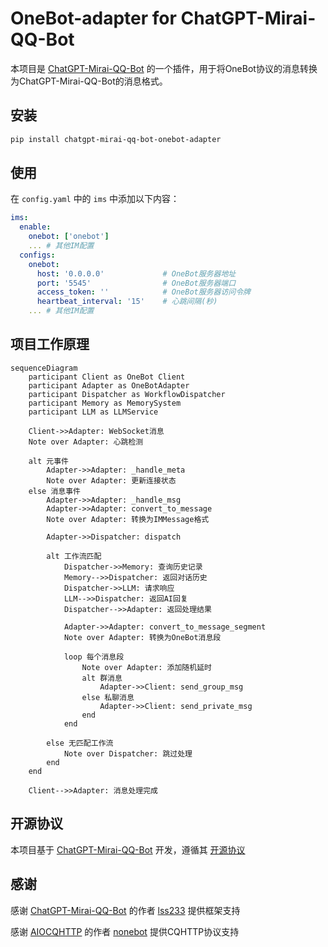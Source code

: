 # OneBot-adapter for ChatGPT-Mirai-QQ-Bot

本项目是 [ChatGPT-Mirai-QQ-Bot](https://github.com/lss233/chatgpt-mirai-qq-bot) 的一个插件，用于将OneBot协议的消息转换为ChatGPT-Mirai-QQ-Bot的消息格式。

## 安装

```bash
pip install chatgpt-mirai-qq-bot-onebot-adapter
```

## 使用

在 `config.yaml` 中的 `ims` 中添加以下内容：

```yaml
ims:
  enable:
    onebot: ['onebot']
    ... # 其他IM配置
  configs:
    onebot:
      host: '0.0.0.0'             # OneBot服务器地址
      port: '5545'                # OneBot服务器端口
      access_token: ''            # OneBot服务器访问令牌
      heartbeat_interval: '15'    # 心跳间隔(秒)
    ... # 其他IM配置
```

## 项目工作原理
```mermaid
sequenceDiagram
    participant Client as OneBot Client
    participant Adapter as OneBotAdapter
    participant Dispatcher as WorkflowDispatcher
    participant Memory as MemorySystem
    participant LLM as LLMService

    Client->>Adapter: WebSocket消息
    Note over Adapter: 心跳检测
    
    alt 元事件
        Adapter->>Adapter: _handle_meta
        Note over Adapter: 更新连接状态
    else 消息事件
        Adapter->>Adapter: _handle_msg
        Adapter->>Adapter: convert_to_message
        Note over Adapter: 转换为IMMessage格式
        
        Adapter->>Dispatcher: dispatch
        
        alt 工作流匹配
            Dispatcher->>Memory: 查询历史记录
            Memory-->>Dispatcher: 返回对话历史
            Dispatcher->>LLM: 请求响应
            LLM-->>Dispatcher: 返回AI回复
            Dispatcher-->>Adapter: 返回处理结果
            
            Adapter->>Adapter: convert_to_message_segment
            Note over Adapter: 转换为OneBot消息段
            
            loop 每个消息段
                Note over Adapter: 添加随机延时
                alt 群消息
                    Adapter->>Client: send_group_msg
                else 私聊消息
                    Adapter->>Client: send_private_msg
                end
            end
            
        else 无匹配工作流
            Note over Dispatcher: 跳过处理
        end
    end

    Client-->>Adapter: 消息处理完成
```

## 开源协议

本项目基于 [ChatGPT-Mirai-QQ-Bot](https://github.com/lss233/chatgpt-mirai-qq-bot) 开发，遵循其 [开源协议](https://github.com/lss233/chatgpt-mirai-qq-bot/blob/master/LICENSE)

## 感谢

感谢 [ChatGPT-Mirai-QQ-Bot](https://github.com/lss233/chatgpt-mirai-qq-bot) 的作者 [lss233](https://github.com/lss233) 提供框架支持

感谢 [AIOCQHTTP](https://github.com/nonebot/aiocqhttp) 的作者 [nonebot](https://github.com/nonebot) 提供CQHTTP协议支持

